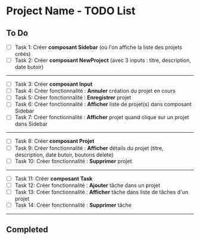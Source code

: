 # Project Name - TODO List

## To Do

-   [ ] Task 1: Créer **composant Sidebar** (où l'on affiche la liste des
        projets créés)
-   [ ] Task 2: Créer **composant NewProject** (avec 3 inputs : titre,
        description, date butoir)

---

-   [ ] Task 3: Créer **composant Input**
-   [ ] Task 4: Créer fonctionnalité : **Annuler** création du projet en cours
-   [ ] Task 5: Créer fonctionnalité : **Enregistrer** projet
-   [ ] Task 6: Créer fonctionnalité : **Afficher** liste de projet(s) dans
        composant Sidebar
-   [ ] Task 7: Créer fonctionnalité : **Afficher** projet quand clique sur un
        projet dans Sidebar

---

-   [ ] Task 8: Créer **composant Projet**
-   [ ] Task 9: Créer fonctionnalité : **Afficher** détails du projet (titre,
        description, date butoir, boutons delete)
-   [ ] Task 10: Créer fonctionnalité : **Supprimer** projet

---

-   [ ] Task 11: Créer **composant Task**
-   [ ] Task 12: Créer fonctionnalité : **Ajouter** tâche dans un projet
-   [ ] Task 13: Créer fonctionnalité : **Afficher** tâche dans liste de tâches
        d'un projet
-   [ ] Task 14: Créer fonctionnalité : **Supprimer** tâche

---

## Completed
